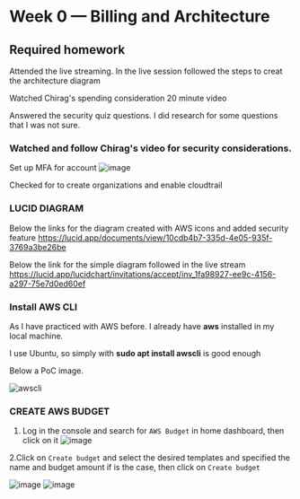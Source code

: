 # Week 0 — Billing and Architecture

## Required homework

Attended the live streaming. In the live session followed the steps to creat the architecture diagram

Watched Chirag's spending consideration 20 minute video

Answered the security quiz questions. I did research for some questions that I was not sure. 

### Watched and follow Chirag's video for security considerations.

Set up MFA for account
![image](https://user-images.githubusercontent.com/46797181/220008680-00fa978c-8611-49c3-941d-a1734469e0a4.png)

Checked for to create organizations and enable cloudtrail

### LUCID DIAGRAM

Below the links for the diagram created with AWS icons and added security feature
https://lucid.app/documents/view/10cdb4b7-335d-4e05-935f-3769a3be26be

Below the link for the simple diagram followed in the live stream
https://lucid.app/lucidchart/invitations/accept/inv_1fa98927-ee9c-4156-a297-75e7d0ed60ef


### Install AWS CLI
As I have practiced with AWS before. I already have **aws** installed in my local machine.

I use Ubuntu, so simply with **sudo apt install awscli** is good enough 

Below a PoC image.

![awscli](https://user-images.githubusercontent.com/46797181/219274204-c7ffbc00-e046-4395-9dea-b23023c85862.png)

### CREATE AWS BUDGET
1. Log in the console and search for `AWS Budget` in home dashboard, then click on it
![image](https://user-images.githubusercontent.com/46797181/220817067-61606e1b-c532-42ef-ae38-6938a64261e5.png)

2.Click on `Create budget` and select the desired templates and specified the name and budget amount if is the case, then click on `Create budget`

![image](https://user-images.githubusercontent.com/46797181/220816886-bd459a29-dfa6-4185-bcb4-2bfebca16019.png)
![image](https://user-images.githubusercontent.com/46797181/220816956-9e53bc7d-982e-4fe8-8572-a9fc63b779e6.png)
